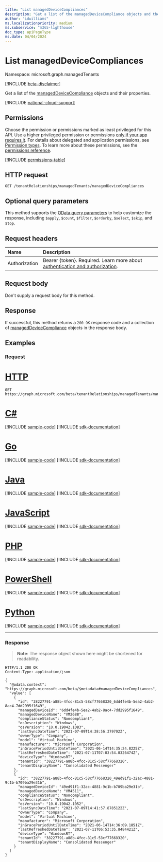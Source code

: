 ```yaml
---
title: "List managedDeviceCompliances"
description: "Get a list of the managedDeviceCompliance objects and their properties."
author: "idwilliams"
ms.localizationpriority: medium
ms.subservice: "m365-lighthouse"
doc_type: apiPageType
ms.date: 04/04/2024
---
```


# List managedDeviceCompliances
Namespace: microsoft.graph.managedTenants

[!INCLUDE [beta-disclaimer](../../includes/beta-disclaimer.md)]

Get a list of the [managedDeviceCompliance](../resources/managedtenants-manageddevicecompliance.md) objects and their properties.

[!INCLUDE [national-cloud-support](../../includes/global-only.md)]

## Permissions
Choose the permission or permissions marked as least privileged for this API. Use a higher privileged permission or permissions [only if your app requires it](/graph/permissions-overview#best-practices-for-using-microsoft-graph-permissions). For details about delegated and application permissions, see [Permission types](/graph/permissions-overview#permission-types). To learn more about these permissions, see the [permissions reference](/graph/permissions-reference).

<!-- { "blockType": "permissions", "name": "managedtenants_managedtenant_list_manageddevicecompliances" } -->
[!INCLUDE [permissions-table](../includes/permissions/managedtenants-managedtenant-list-manageddevicecompliances-permissions.md)]

## HTTP request

<!-- {
  "blockType": "ignored"
}
-->
``` http
GET /tenantRelationships/managedTenants/managedDeviceCompliances
```

## Optional query parameters
This method supports the [OData query parameters](/graph/query-parameters) to help customize the response, including `$apply`, `$count`, `$filter`, `$orderby`, `$select`, `$skip`, and `$top`.

## Request headers
|Name|Description|
|:---|:---|
|Authorization|Bearer {token}. Required. Learn more about [authentication and authorization](/graph/auth/auth-concepts).|

## Request body
Don't supply a request body for this method.

## Response

If successful, this method returns a `200 OK` response code and a collection of [managedDeviceCompliance](../resources/managedtenants-manageddevicecompliance.md) objects in the response body.

## Examples

### Request

# [HTTP](#tab/http)
<!-- {
  "blockType": "request",
  "name": "list_manageddevicecompliance"
}
-->
``` http
GET https://graph.microsoft.com/beta/tenantRelationships/managedTenants/managedDeviceCompliances
```

# [C#](#tab/csharp)
[!INCLUDE [sample-code](../includes/snippets/csharp/list-manageddevicecompliance-csharp-snippets.md)]
[!INCLUDE [sdk-documentation](../includes/snippets/snippets-sdk-documentation-link.md)]

# [Go](#tab/go)
[!INCLUDE [sample-code](../includes/snippets/go/list-manageddevicecompliance-go-snippets.md)]
[!INCLUDE [sdk-documentation](../includes/snippets/snippets-sdk-documentation-link.md)]

# [Java](#tab/java)
[!INCLUDE [sample-code](../includes/snippets/java/list-manageddevicecompliance-java-snippets.md)]
[!INCLUDE [sdk-documentation](../includes/snippets/snippets-sdk-documentation-link.md)]

# [JavaScript](#tab/javascript)
[!INCLUDE [sample-code](../includes/snippets/javascript/list-manageddevicecompliance-javascript-snippets.md)]
[!INCLUDE [sdk-documentation](../includes/snippets/snippets-sdk-documentation-link.md)]

# [PHP](#tab/php)
[!INCLUDE [sample-code](../includes/snippets/php/list-manageddevicecompliance-php-snippets.md)]
[!INCLUDE [sdk-documentation](../includes/snippets/snippets-sdk-documentation-link.md)]

# [PowerShell](#tab/powershell)
[!INCLUDE [sample-code](../includes/snippets/powershell/list-manageddevicecompliance-powershell-snippets.md)]
[!INCLUDE [sdk-documentation](../includes/snippets/snippets-sdk-documentation-link.md)]

# [Python](#tab/python)
[!INCLUDE [sample-code](../includes/snippets/python/list-manageddevicecompliance-python-snippets.md)]
[!INCLUDE [sdk-documentation](../includes/snippets/snippets-sdk-documentation-link.md)]

---

### Response
>**Note:** The response object shown here might be shortened for readability.
<!-- {
  "blockType": "response",
  "truncated": true,
  "@odata.type": "Collection(microsoft.graph.managedTenants.managedDeviceCompliance)"
}
-->
``` http
HTTP/1.1 200 OK
Content-Type: application/json

{
  "@odata.context": "https://graph.microsoft.com/beta/$metadata#managedDeviceCompliances",
  "value": [
    {
      "id": "38227791-a88b-4fcc-81c5-58cf77668320_6dd4fe4b-5ea2-4ab2-8ac4-7dd2995f1649",
      "managedDeviceId": "6dd4fe4b-5ea2-4ab2-8ac4-7dd2995f1649",
      "managedDeviceName": "VM2688",
      "complianceStatus": "Noncompliant",
      "osDescription": "Windows",
      "osVersion": "10.0.19042.1083",
      "lastSyncDateTime": "2021-07-09T14:38:56.379702Z",
      "ownerType": "Company",
      "model": "Virtual Machine",
      "manufacturer": "Microsoft Corporation",
      "inGracePeriodUntilDateTime": "2021-06-14T14:35:24.8225Z",
      "lastRefreshedDateTime": "2021-07-11T07:03:54.0326474Z",
      "deviceType": "WindowsRT",
      "tenantId": "38227791-a88b-4fcc-81c5-58cf77668320",
      "tenantDisplayName": "Consolidated Messenger"
    },
    {
      "id": "38227791-a88b-4fcc-81c5-58cf77668320_49ed91f1-32ac-4881-9c1b-b709ba29e31b",
      "managedDeviceId": "49ed91f1-32ac-4881-9c1b-b709ba29e31b",
      "managedDeviceName": "VM4511",
      "complianceStatus": "Noncompliant",
      "osDescription": "Windows",
      "osVersion": "10.0.19042.1052",
      "lastSyncDateTime": "2021-07-09T14:41:57.8785122Z",
      "ownerType": "Company",
      "model": "Virtual Machine",
      "manufacturer": "Microsoft Corporation",
      "inGracePeriodUntilDateTime": "2021-06-14T14:36:09.1851Z",
      "lastRefreshedDateTime": "2021-07-11T06:53:35.8484421Z",
      "deviceType": "WindowsRT",
      "tenantId": "38227791-a88b-4fcc-81c5-58cf77668320",
      "tenantDisplayName": "Consolidated Messenger"
    }
  ]
}
```
